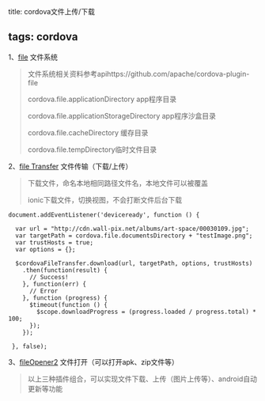 title: cordova文件上传/下载

tags: cordova
-------------

1、[file](http://ngcordova.com/docs/plugins/file/) 文件系统

> 文件系统相关资料参考apihttps://github.com/apache/cordova-plugin-file
>
> cordova.file.applicationDirectory app程序目录
>
> cordova.file.applicationStorageDirectory app程序沙盒目录
>
> cordova.file.cacheDirectory 缓存目录
>
> cordova.file.tempDirectory临时文件目录

2、[file Transfer](http://ngcordova.com/docs/plugins/fileTransfer/) 文件传输（下载/上传）

<!-- more -->

> 下载文件，命名本地相同路径文件名，本地文件可以被覆盖
>
> ionic下载文件，切换视图，不会打断文件后台下载

```
document.addEventListener('deviceready', function () {

  var url = "http://cdn.wall-pix.net/albums/art-space/00030109.jpg";
  var targetPath = cordova.file.documentsDirectory + "testImage.png";
  var trustHosts = true;
  var options = {};

  $cordovaFileTransfer.download(url, targetPath, options, trustHosts)
    .then(function(result) {
      // Success!
    }, function(err) {
      // Error
    }, function (progress) {
      $timeout(function () {
        $scope.downloadProgress = (progress.loaded / progress.total) * 100;
      });
    });

 }, false);
```

3、[fileOpener2](http://ngcordova.com/docs/plugins/fileOpener2/) 文件打开（可以打开apk、zip文件等）

> 以上三种插件组合，可以实现文件下载、上传（图片上传等）、android自动更新等功能
